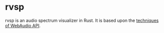 # rvsp
rvsp is an audio spectrum visualizer in Rust. It is based upon the [techniques of WebAudio API][1].

[1]: https://webaudio.github.io/web-audio-api/#fft-windowing-and-smoothing-over-time

